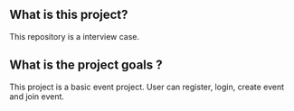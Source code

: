 ## What is this project?
This repository is a interview case.

## What is the project goals ?
This project is a basic event project. User can register, login, create event and join event.
